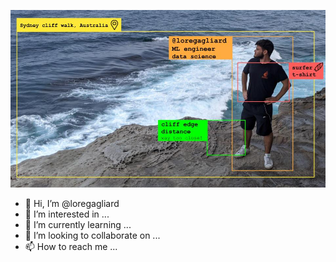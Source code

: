 ![loregagliard](https://github.com/loregagliard/loregagliard/blob/master/Selfpresentationaustraliacliff.jpg?raw=true)

- 👋 Hi, I’m @loregagliard
- 👀 I’m interested in ...
- 🌱 I’m currently learning ...
- 💞️ I’m looking to collaborate on ...
- 📫 How to reach me ...

<!---
loregagliard/loregagliard is a ✨ special ✨ repository because its `README.md` (this file) appears on your GitHub profile.
You can click the Preview link to take a look at your changes.
--->
